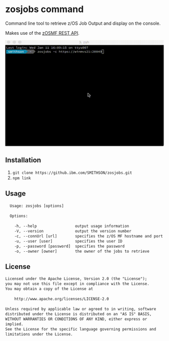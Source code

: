 # zosjobs command

Command line tool to retrieve z/OS Job Output and display on the console.

Makes use of the [zOSMF REST API](https://www.ibm.com/support/knowledgecenter/SSLTBW_2.1.0/com.ibm.zos.v2r1.izua700/IZUHPINFO_API_RESTJOBS.htm).

![zosjobs example](doc/zosjobs.gif)

## Installation

1. `git clone https://github.ibm.com/SMITHSON/zosjobs.git`
1. `npm link`

## Usage

```
  Usage: zosjobs [options]

  Options:

    -h, --help                 output usage information
    -V, --version              output the version number
    -c, --connUrl [url]        specifies the z/OS MF hostname and port
    -u, --user [user]          specifies the user ID
    -p, --password [password]  specifies the password
    -o, --owner [owner]        the owner of the jobs to retrieve
```

## License
```
Licensed under the Apache License, Version 2.0 (the "License");
you may not use this file except in compliance with the License.
You may obtain a copy of the License at

    http://www.apache.org/licenses/LICENSE-2.0

Unless required by applicable law or agreed to in writing, software
distributed under the License is distributed on an "AS IS" BASIS,
WITHOUT WARRANTIES OR CONDITIONS OF ANY KIND, either express or implied.
See the License for the specific language governing permissions and
limitations under the License.
```